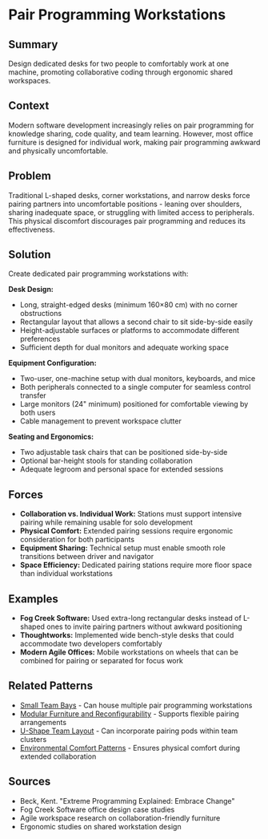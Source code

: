# Pair Programming Workstations

## Summary
Design dedicated desks for two people to comfortably work at one machine, promoting collaborative coding through ergonomic shared workspaces.

## Context
Modern software development increasingly relies on pair programming for knowledge sharing, code quality, and team learning. However, most office furniture is designed for individual work, making pair programming awkward and physically uncomfortable.

## Problem
Traditional L-shaped desks, corner workstations, and narrow desks force pairing partners into uncomfortable positions - leaning over shoulders, sharing inadequate space, or struggling with limited access to peripherals. This physical discomfort discourages pair programming and reduces its effectiveness.

## Solution
Create dedicated pair programming workstations with:

**Desk Design:**
- Long, straight-edged desks (minimum 160×80 cm) with no corner obstructions
- Rectangular layout that allows a second chair to sit side-by-side easily
- Height-adjustable surfaces or platforms to accommodate different preferences
- Sufficient depth for dual monitors and adequate working space

**Equipment Configuration:**
- Two-user, one-machine setup with dual monitors, keyboards, and mice
- Both peripherals connected to a single computer for seamless control transfer
- Large monitors (24" minimum) positioned for comfortable viewing by both users
- Cable management to prevent workspace clutter

**Seating and Ergonomics:**
- Two adjustable task chairs that can be positioned side-by-side
- Optional bar-height stools for standing collaboration
- Adequate legroom and personal space for extended sessions

## Forces
- **Collaboration vs. Individual Work:** Stations must support intensive pairing while remaining usable for solo development
- **Physical Comfort:** Extended pairing sessions require ergonomic consideration for both participants
- **Equipment Sharing:** Technical setup must enable smooth role transitions between driver and navigator
- **Space Efficiency:** Dedicated pairing stations require more floor space than individual workstations

## Examples
- **Fog Creek Software:** Used extra-long rectangular desks instead of L-shaped ones to invite pairing partners without awkward positioning
- **Thoughtworks:** Implemented wide bench-style desks that could accommodate two developers comfortably
- **Modern Agile Offices:** Mobile workstations on wheels that can be combined for pairing or separated for focus work

## Related Patterns
- [Small Team Bays](small-team-bays.md) - Can house multiple pair programming workstations
- [Modular Furniture and Reconfigurability](../cross-disciplinary/modular-furniture-reconfigurability.md) - Supports flexible pairing arrangements
- [U-Shape Team Layout](../cross-disciplinary/u-shape-team-layout.md) - Can incorporate pairing pods within team clusters
- [Environmental Comfort Patterns](environmental-comfort-patterns.md) - Ensures physical comfort during extended collaboration

## Sources
- Beck, Kent. "Extreme Programming Explained: Embrace Change"
- Fog Creek Software office design case studies
- Agile workspace research on collaboration-friendly furniture
- Ergonomic studies on shared workstation design
